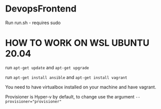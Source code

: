 # DevopsFrontend

Run run.sh - requires sudo

# HOW TO WORK ON WSL UBUNTU 20.04

run `apt-get update` and `apt-get upgrade`

run `apt-get install ansible` and `apt-get install vagrant`

You need to have virtualbox installed on your machine and have vagrant.

Provisioner is Hyper-v by default, to change use the argument `--provisioner="provisioner"`